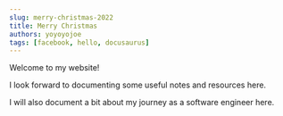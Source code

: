 ```yaml
---
slug: merry-christmas-2022
title: Merry Christmas
authors: yoyoyojoe
tags: [facebook, hello, docusaurus]
---
```


Welcome to my website! 

I look forward to documenting some useful notes and resources here.

I will also document a bit about my journey as a software engineer here.